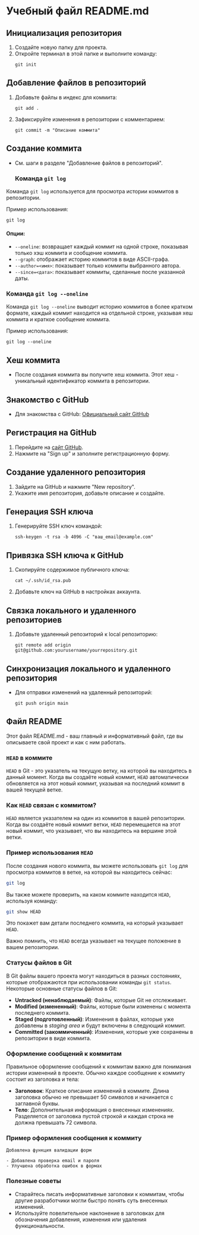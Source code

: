 # Учебный файл README.md

## Инициализация репозитория
1. Создайте новую папку для проекта.
2. Откройте терминал в этой папке и выполните команду:
   ```
   git init
   ```

## Добавление файлов в репозиторий
1. Добавьте файлы в индекс для коммита:
   ```
   git add .
   ```
2. Зафиксируйте изменения в репозитории с комментарием:
   ```
   git commit -m "Описание коммита"
   ```

## Создание коммита

- См. шаги в разделе "Добавление файлов в репозиторий".


  ### Команда `git log`

Команда `git log` используется для просмотра истории коммитов в репозитории.

Пример использования:
```
git log
```

#### Опции:
- `--oneline`: возвращает каждый коммит на одной строке, показывая только хэш коммита и сообщение коммита.
- `--graph`: отображает историю коммитов в виде ASCII-графа.
- `--author=<имя>`: показывает только коммиты выбранного автора.
- `--since=<дата>`: показывает коммиты, сделанные после указанной даты.

### Команда `git log --oneline`

Команда `git log --oneline` выводит историю коммитов в более кратком формате, каждый коммит находится на отдельной строке, указывая хеш коммита и краткое сообщение коммита.

Пример использования:
```
git log --oneline
```

## Хеш коммита
- После создания коммита вы получите хеш коммита. Этот хеш - уникальный идентификатор коммита в репозитории.

## Знакомство с GitHub
- Для знакомства с GitHub: [Официальный сайт GitHub](https://github.com/)

## Регистрация на GitHub
1. Перейдите на [сайт GitHub](https://github.com).
2. Нажмите на "Sign up" и заполните регистрационную форму.

## Создание удаленного репозитория
1. Зайдите на GitHub и нажмите "New repository".
2. Укажите имя репозитория, добавьте описание и создайте.

## Генерация SSH ключа
1. Генерируйте SSH ключ командой:
   ```
   ssh-keygen -t rsa -b 4096 -C "ваш_email@example.com"
   ```

## Привязка SSH ключа к GitHub
1. Скопируйте содержимое публичного ключа:
   ```
   cat ~/.ssh/id_rsa.pub
   ```
2. Добавьте ключ на GitHub в настройках аккаунта.

## Связка локального и удаленного репозиториев
1. Добавьте удаленный репозиторий к local репозиторию:
   ```
   git remote add origin git@github.com:yourusername/yourrepository.git
   ```

## Синхронизация локального и удаленного репозитория
- Для отправки изменений на удаленный репозиторий:
  ```
  git push origin main
  ```

## Файл README
Этот файл README.md - ваш главный и информативный файл, где вы описываете свой проект и как с ним работать.

### `HEAD` в коммите

`HEAD` в Git - это указатель на текущую ветку, на которой вы находитесь в данный момент. Когда вы создаёте новый коммит, `HEAD` автоматически обновляется на этот новый коммит, указывая на последний коммит в вашей текущей ветке.

### Как `HEAD` связан с коммитом?

`HEAD` является указателем на один из коммитов в вашей репозитории. Когда вы создаёте новый коммит ветки, `HEAD` перемещается на этот новый коммит, что указывает, что вы находитесь на вершине этой ветки.

### Пример использования `HEAD`

После создания нового коммита, вы можете использовать `git log` для просмотра коммитов в ветке, на которой вы находитесь сейчас:

```bash
git log
```

Вы также можете проверить, на каком коммите находится `HEAD`, используя команду:

```bash
git show HEAD
```

Это покажет вам детали последнего коммита, на который указывает `HEAD`.

Важно помнить, что `HEAD` всегда указывает на текущее положение в вашем репозитории. 

### Статусы файлов в Git

В Git файлы вашего проекта могут находиться в разных состояниях, которые отображаются при использовании команды `git status`. Некоторые основные статусы файлов в Git:

- **Untracked (ненаблюдаемый)**: Файлы, которые Git не отслеживает.
- **Modified (измененный)**: Файлы, которые были изменены с момента последнего коммита.
- **Staged (подготовленный)**: Изменения в файлах, которые уже добавлены в _staging area_ и будут включены в следующий коммит.
- **Committed (закоммиченный)**: Изменения, которые уже сохранены в репозитории в виде коммита.

### Оформление сообщений к коммитам

Правильное оформление сообщений к коммитам важно для понимания истории изменений в проекте. Обычно каждое сообщение к коммиту состоит из заголовка и тела:

- **Заголовок**: Краткое описание изменений в коммите. Длина заголовка обычно не превышает 50 символов и начинается с заглавной буквы.
- **Тело**: Дополнительная информация о внесенных изменениях. Разделяется от заголовка пустой строкой и каждая строка не должна превышать 72 символа.

### Пример оформления сообщения к коммиту

```
Добавлена функция валидации форм

- Добавлена проверка email и пароля
- Улучшена обработка ошибок в формах
```

### Полезные советы

- Старайтесь писать информативные заголовки к коммитам, чтобы другие разработчики могли быстро понять суть внесенных изменений.
- Используйте повелительное наклонение в заголовках для обозначения добавления, изменения или удаления функциональности.



